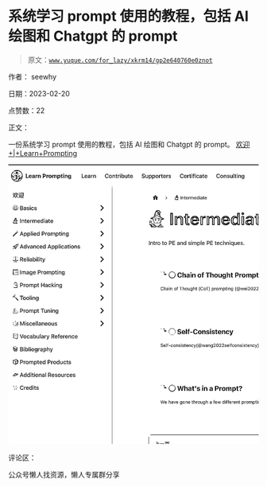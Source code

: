 # 系统学习 prompt 使用的教程，包括 AI 绘图和 Chatgpt 的 prompt

> 原文：[`www.yuque.com/for_lazy/xkrm14/gp2e640760e0znot`](https://www.yuque.com/for_lazy/xkrm14/gp2e640760e0znot)



作者： seewhy



日期：2023-02-20



点赞数：22



正文：



一份系统学习 prompt 使用的教程，包括 AI 绘图和 Chatgpt 的 prompt。 [欢迎+|+Learn+Prompting](https://learnprompting.org/zh-Hans/docs/intro)



![](img/4a0697a70e30e9248141a243945a4f52.png)  

评论区：



公众号懒人找资源，懒人专属群分享

</ne-p>